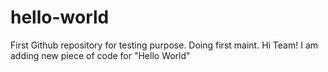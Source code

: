 # hello-world
First Github repository for testing purpose.
Doing first maint.
Hi Team!
I am adding new piece of code for "Hello World"
